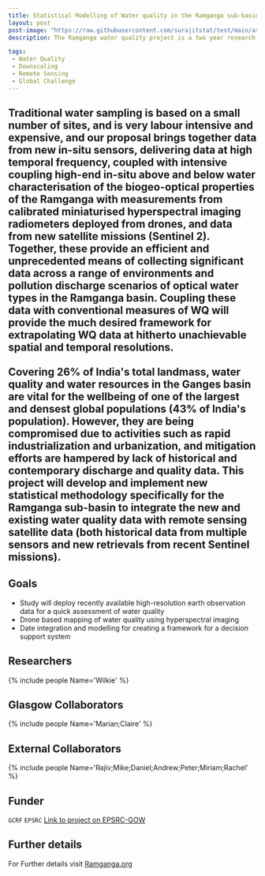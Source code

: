 ```yaml
---
title: Statistical Modelling of Water quality in the Ramganga sub-basin
layout: post
post-image: "https://raw.githubusercontent.com/surajitstat/test/main/assets/images/satellite.jpg"
description: The Ramganga water quality project is a two year research collaboration between statisticians, modellers, earth and water scientists funded by the GCRF-EPSRC under UKRI. It includes academics from three universities, environmental agencies, research institutes and international partners.

tags:
 - Water Quality
 - Downscaling
 - Remote Sensing
 - Global Challenge
---
```



Traditional water sampling is based on a small number of sites, and is very labour intensive and expensive, and our proposal brings together data from new in-situ sensors, delivering data at high temporal frequency, coupled with intensive coupling high-end in-situ above and below water characterisation of the biogeo-optical properties of the Ramganga with measurements from calibrated miniaturised hyperspectral imaging radiometers deployed from drones, and data from new satellite missions (Sentinel 2). Together, these provide an efficient and unprecedented means of collecting significant data across a range of environments and pollution discharge scenarios of optical water types in the Ramganga basin. Coupling these data with conventional measures of WQ will provide the much desired framework for extrapolating WQ data at hitherto unachievable spatial and temporal resolutions.<br><br>
Covering 26% of India's total landmass, water quality and water resources in the Ganges basin are vital for the wellbeing of one of the largest and densest global populations (43% of India's population). However, they are being compromised due to activities such as rapid industrialization and urbanization, and mitigation efforts are hampered by lack of historical and contemporary discharge and quality data. This project will develop and implement new statistical methodology specifically for the Ramganga sub-basin to integrate the new and existing water quality data with remote sensing satellite data (both historical data from multiple sensors and new retrievals from recent Sentinel missions).
---

## Goals


- Study will deploy recently available high-resolution earth observation data for a quick assessment of water quality
- Drone based mapping of water quality using hyperspectral imaging
- Date integration and modelling for creating a framework for a decision support system
 

## Researchers
{% include people Name='Wilkie' %}

## Glasgow Collaborators

{% include people Name='Marian;Claire' %}

## External Collaborators
 
 {% include people Name='Rajiv;Mike;Daniel;Andrew;Peter;Miriam;Rachel' %}

 
 
 
## Funder 

`GCRF`  `EPSRC`
 [Link to project on EPSRC-GOW](https://gow.epsrc.ukri.org/NGBOViewGrant.aspx?GrantRef=EP/T003669/1)  


## Further details 

For Further details visit [Ramganga.org](https://ramganga.org)

